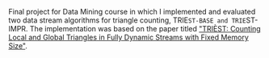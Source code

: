 Final project for Data Mining course in which I implemented and evaluated two data stream algorithms for triangle counting, TRIE`ST-BASE and TRIE`ST-IMPR. The implementation was based on the paper titled ["TRIÈST: Counting Local and Global Triangles in Fully Dynamic Streams with Fixed Memory Size"](https://dl.acm.org/doi/10.1145/3059194).

